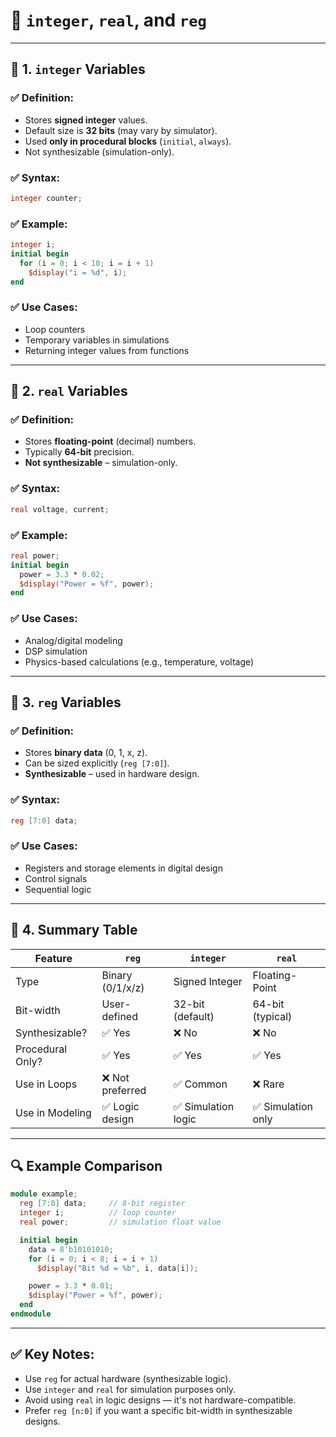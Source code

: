 # 📘 `integer`, `real`, and `reg`

---

## 🔹 1. `integer` Variables

### ✅ Definition:

* Stores **signed integer** values.
* Default size is **32 bits** (may vary by simulator).
* Used **only in procedural blocks** (`initial`, `always`).
* Not synthesizable (simulation-only).

### ✅ Syntax:

```verilog
integer counter;
```

### ✅ Example:

```verilog
integer i;
initial begin
  for (i = 0; i < 10; i = i + 1)
    $display("i = %d", i);
end
```

### ✅ Use Cases:

* Loop counters
* Temporary variables in simulations
* Returning integer values from functions

---

## 🔹 2. `real` Variables

### ✅ Definition:

* Stores **floating-point** (decimal) numbers.
* Typically **64-bit** precision.
* **Not synthesizable** – simulation-only.

### ✅ Syntax:

```verilog
real voltage, current;
```

### ✅ Example:

```verilog
real power;
initial begin
  power = 3.3 * 0.02;
  $display("Power = %f", power);
end
```

### ✅ Use Cases:

* Analog/digital modeling
* DSP simulation
* Physics-based calculations (e.g., temperature, voltage)

---

## 🔹 3. `reg` Variables

### ✅ Definition:

* Stores **binary data** (0, 1, x, z).
* Can be sized explicitly (`reg [7:0]`).
* **Synthesizable** – used in hardware design.

### ✅ Syntax:

```verilog
reg [7:0] data;
```

### ✅ Use Cases:

* Registers and storage elements in digital design
* Control signals
* Sequential logic

---

## 🔸 4. Summary Table

| Feature          | `reg`            | `integer`          | `real`            |
| ---------------- | ---------------- | ------------------ | ----------------- |
| Type             | Binary (0/1/x/z) | Signed Integer     | Floating-Point    |
| Bit-width        | User-defined     | 32-bit (default)   | 64-bit (typical)  |
| Synthesizable?   | ✅ Yes            | ❌ No               | ❌ No              |
| Procedural Only? | ✅ Yes            | ✅ Yes              | ✅ Yes             |
| Use in Loops     | ❌ Not preferred  | ✅ Common           | ❌ Rare            |
| Use in Modeling  | ✅ Logic design   | ✅ Simulation logic | ✅ Simulation only |

---

## 🔍 Example Comparison

```verilog
module example;
  reg [7:0] data;     // 8-bit register
  integer i;          // loop counter
  real power;         // simulation float value

  initial begin
    data = 8'b10101010;
    for (i = 0; i < 8; i = i + 1)
      $display("Bit %d = %b", i, data[i]);

    power = 3.3 * 0.01;
    $display("Power = %f", power);
  end
endmodule
```

---

## ✅ Key Notes:

* Use `reg` for actual hardware (synthesizable logic).
* Use `integer` and `real` for simulation purposes only.
* Avoid using `real` in logic designs — it's not hardware-compatible.
* Prefer `reg [n:0]` if you want a specific bit-width in synthesizable designs.
